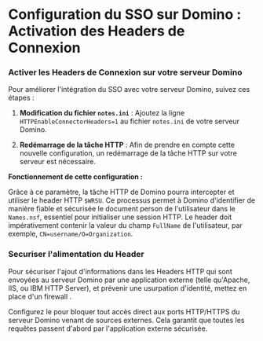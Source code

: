 # **Configuration du SSO sur Domino : Activation des Headers de Connexion**

### Activer les Headers de Connexion sur votre serveur Domino

Pour améliorer l'intégration du SSO avec votre serveur Domino, suivez ces étapes :

1. **Modification du fichier `notes.ini`** : Ajoutez la ligne `HTTPEnableConnectorHeaders=1` au fichier `notes.ini` de votre serveur Domino. 

2. **Redémarrage de la tâche HTTP** : Afin de prendre en compte cette nouvelle configuration, un redémarrage de la tâche HTTP sur votre serveur est nécessaire. 

**Fonctionnement de cette configuration :**

Grâce à ce paramètre, la tâche HTTP de Domino pourra intercepter et utiliser le header HTTP `$WRSU`. Ce processus permet à Domino d'identifier de manière fiable et sécurisée le document person de l'utilisateur dans le `Names.nsf`, essentiel pour initialiser une session HTTP. Le header doit impérativement contenir la valeur du champ `FullName` de l'utilisateur, par exemple, `CN=username/O=Organization`.

### Securiser l'alimentation du Header

Pour sécuriser l'ajout d'informations dans les Headers HTTP qui sont envoyées au serveur Domino par une application externe (telle qu'Apache, IIS, ou IBM HTTP Server), et prévenir une usurpation d'identité, mettez en place d'un firewall .

Configurez le pour bloquer tout accès direct aux ports HTTP/HTTPS du serveur Domino venant de sources externes. Cela garantit que toutes les requêtes passent d'abord par l'application externe sécurisée.